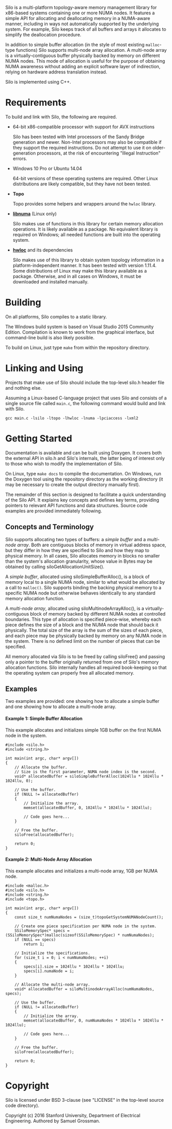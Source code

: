 Silo is a multi-platform topology-aware memory management library for x86-based systems containing one or more NUMA nodes.
It features a simple API for allocating and deallocating memory in a NUMA-aware manner, including in ways not automatically supported by the underlying system.
For example, Silo keeps track of all buffers and arrays it allocates to simplify the deallocation procedure.

In addition to simple buffer allocation (in the style of most existing `malloc`-type functions) Silo supports multi-node array allocation.
A multi-node array is a virtually-contiguous buffer physically backed by memory on different NUMA nodes.
This mode of allocation is useful for the purpose of obtaining NUMA awareness without adding an explicit software layer of indirection, relying on hardware address translation instead.

Silo is implemented using C++.


# Requirements

To build and link with Silo, the following are required.

- 64-bit x86-compatible processor with support for AVX instructions
  
  Silo has been tested with Intel processors of the Sandy Bridge generation and newer.
  Non-Intel processors may also be compatible if they support the required instructions.
  Do not attempt to use it on older-generation processors, at the risk of encountering "Illegal Instruction" errors.
  
- Windows 10 Pro or Ubuntu 14.04
  
  64-bit versions of these operating systems are required.
  Other Linux distributions are likely compatible, but they have not been tested.

- **Topo**
  
  Topo provides some helpers and wrappers around the `hwloc` library.

- [**libnuma**](http://oss.sgi.com/projects/libnuma/) (Linux only)
  
  Silo makes use of functions in this library for certain memory allocation operations.
  It is likely available as a package.
  No equivalent library is required on Windows; all needed functions are built into the operating system.

- [**hwloc**](https://www.open-mpi.org/projects/hwloc/) and its dependencies
  
  Silo makes use of this library to obtain system topology information in a platform-independent manner.
  It has been tested with version 1.11.4.
  Some distributions of Linux may make this library available as a package.
  Otherwise, and in all cases on Windows, it must be downloaded and installed manually.


# Building

On all platforms, Silo compiles to a static library.

The Windows build system is based on Visual Studio 2015 Community Edition. Compilation is known to work from the graphical interface, but command-line build is also likely possible.

To build on Linux, just type `make` from within the repository directory.


# Linking and Using

Projects that make use of Silo should include the top-level silo.h header file and nothing else.

Assuming a Linux-based C-language project that uses Silo and consists of a single source file called `main.c`, the following command would build and link with Silo.

    gcc main.c -lsilo -ltopo -lhwloc -lnuma -lpciaccess -lxml2


# Getting Started

Documentation is available and can be built using Doxygen.
It covers both the external API in silo.h and Silo's internals, the latter being of interest only to those who wish to modify the implementation of Silo.

On Linux, type `make docs` to compile the documentation. On Windows, run the Doxygen tool using the repository directory as the working directory (it may be necessary to create the output directory manually first).

The remainder of this section is designed to facilitate a quick understanding of the Silo API.
It explains key concepts and defines key terms, providing pointers to relevant API functions and data structures.
Source code examples are provided immediately following.


## Concepts and Terminology

Silo supports allocating two types of buffers: a _simple buffer_ and a _multi-node array_.
Both are contiguous blocks of memory in virtual address space, but they differ in how they are specified to Silo and how they map to physical memory.
In all cases, Silo allocates memory in blocks no smaller than the system's allocation granularity, whose value in Bytes may be obtained by calling siloGetAllocationUnitSize().

A _simple buffer_, allocated using siloSimpleBufferAlloc(), is a block of memory local to a single NUMA node, similar to what would be allocated by a call to `malloc()`.
Silo supports binding the backing physical memory to a specific NUMA node but otherwise behaves identically to any standard memory allocation function.

A _multi-node array_, allocated using siloMultinodeArrayAlloc(), is a virtually-contiguous block of memory backed by different NUMA nodes at controlled boundaries.
This type of allocation is specified piece-wise, whereby each piece defines the size of a block and the NUMA node that should back it physically.
The total size of the array is the sum of the sizes of each piece, and each piece may be physically backed by memory on any NUMA node in the system.
There is no defined limit on the number of pieces that can be specified.

All memory allocated via Silo is to be freed by calling siloFree() and passing only a pointer to the buffer originally returned from one of Silo's memory allocation functions.
Silo internally handles all required book-keeping so that the operating system can properly free all allocated memory.


## Examples

Two examples are provided: one showing how to allocate a simple buffer and one showing how to allocate a multi-node array.

#### Example 1: Simple Buffer Allocation

This example allocates and initializes simple 1GB buffer on the first NUMA node in the system.

~~~{.c}
#include <silo.h>
#include <string.h>

int main(int argc, char* argv[])
{
    // Allocate the buffer.
    // Size is the first parameter, NUMA node index is the second.
    void* allocatedBuffer = siloSimpleBufferAlloc(1024llu * 1024llu * 1024llu, 0);
    
    // Use the buffer.
    if (NULL != allocatedBuffer)
    {
        // Initialize the array.
        memset(allocatedBuffer, 0, 1024llu * 1024llu * 1024llu);
        
        // Code goes here...
    }
    
    // Free the buffer.
    siloFree(allocatedBuffer);
    
    return 0;
}
~~~


#### Example 2: Multi-Node Array Allocation

This example allocates and initializes a multi-node array, 1GB per NUMA node.

~~~{.c}
#include <malloc.h>
#include <silo.h>
#include <string.h>
#include <topo.h>

int main(int argc, char* argv[])
{
    const size_t numNumaNodes = (size_t)topoGetSystemNUMANodeCount();
    
    // Create one piece specification per NUMA node in the system.
    SSiloMemorySpec* specs = (SSiloMemorySpec*)malloc(sizeof(SSiloMemorySpec) * numNumaNodes);
    if (NULL == specs)
        return 1;
    
    // Initialize the specifications.
    for (size_t i = 0; i < numNumaNodes; ++i)
    {
        specs[i].size = 1024llu * 1024llu * 1024llu;
        specs[i].numaNode = i;
    }
    
    // Allocate the multi-node array.
    void* allocatedBuffer = siloMultinodeArrayAlloc(numNumaNodes, specs);
    
    // Use the buffer.
    if (NULL != allocatedBuffer)
    {
        // Initialize the array.
        memset(allocatedBuffer, 0, numNumaNodes * 1024llu * 1024llu * 1024llu);
        
        // Code goes here...
    }
    
    // Free the buffer.
    siloFree(allocatedBuffer);
    
    return 0;
}
~~~


# Copyright

Silo is licensed under BSD 3-clause (see "LICENSE" in the top-level source code directory).

Copyright (c) 2016 Stanford University, Department of Electrical Engineering.
Authored by Samuel Grossman.
